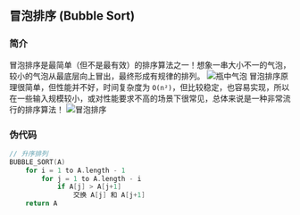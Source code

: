 ## 冒泡排序 (Bubble Sort)

### 简介
冒泡排序是最简单（但不是最有效）的排序算法之一！想象一串大小不一的气泡，较小的气泡从最底层向上冒出，最终形成有规律的排列。
![瓶中气泡](https://raw.githubusercontent.com/speed-sonic/algorithm/master/Algorithms/BubbleSort/images/1.png "瓶中气泡")
冒泡排序原理很简单，但性能并不好，时间复杂度为 `O(n²)`，但比较稳定，也容易实现，所以在一些输入规模较小，或对性能要求不高的场景下很常见，总体来说是一种非常流行的排序算法！
![冒泡排序](https://raw.githubusercontent.com/speed-sonic/algorithm/master/Algorithms/BubbleSort/images/2.jpg "冒泡排序")

### 伪代码
```go
// 升序排列
BUBBLE_SORT(A)
    for i = 1 to A.length - 1
        for j = 1 to A.length - i
            if A[j] > A[j+1]
                交换 A[j] 和 A[j+1]
    return A
```